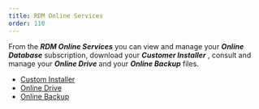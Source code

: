 ```yaml
---
title: RDM Online Services
order: 110
---
```

From the ***RDM Online Services*** you can view and manage your ***Online Database*** subscription, download your ***Customer Installer*** , consult and manage your ***Online Drive*** and   your ***Online Backup*** files.  

* [Custom Installer](/cloud/rdm-online-services/custom-installer/)  
* [Online Drive](/cloud/rdm-online-services/online-drive/)  
* [Online Backup](/cloud/rdm-online-services/online-backup/) 

